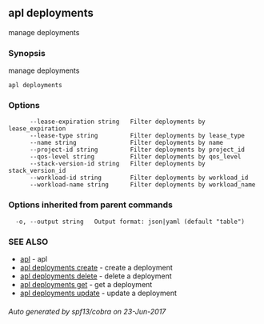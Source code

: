 ## apl deployments

manage deployments

### Synopsis


manage deployments

```
apl deployments
```

### Options

```
      --lease-expiration string   Filter deployments by lease_expiration
      --lease-type string         Filter deployments by lease_type
      --name string               Filter deployments by name
      --project-id string         Filter deployments by project_id
      --qos-level string          Filter deployments by qos_level
      --stack-version-id string   Filter deployments by stack_version_id
      --workload-id string        Filter deployments by workload_id
      --workload-name string      Filter deployments by workload_name
```

### Options inherited from parent commands

```
  -o, --output string   Output format: json|yaml (default "table")
```

### SEE ALSO
* [apl](apl.md)	 - apl
* [apl deployments create](apl_deployments_create.md)	 - create a deployment
* [apl deployments delete](apl_deployments_delete.md)	 - delete a deployment
* [apl deployments get](apl_deployments_get.md)	 - get a deployment
* [apl deployments update](apl_deployments_update.md)	 - update a deployment

###### Auto generated by spf13/cobra on 23-Jun-2017
